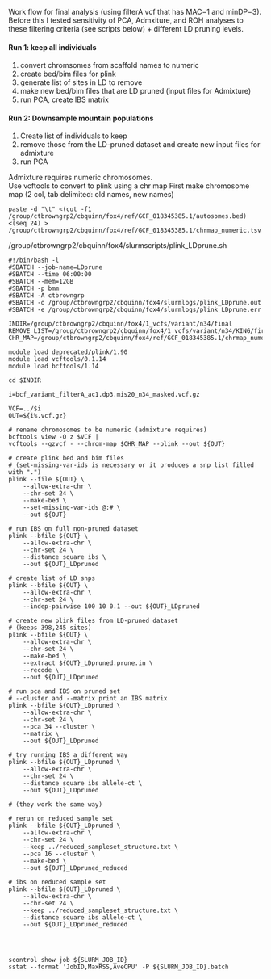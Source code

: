 
Work flow for final analysis (using filterA vcf that has MAC=1 and minDP=3). Before this I tested sensitivity of PCA, Admxiture, and ROH analyses to these filtering criteria (see scripts below) + different LD pruning levels.

#### Run 1: keep all individuals
1. convert chromsomes from scaffold names to numeric
2. create bed/bim files for plink
3. generate list of sites in LD to remove
4. make new bed/bim files that are LD pruned (input files for Admixture)
5. run PCA, create IBS matrix

#### Run 2: Downsample mountain populations
1. Create list of individuals to keep
2. remove those from the LD-pruned dataset and create new input files for admixture
3. run PCA 




Admixture requires numeric chromosomes.  
Use vcftools to convert to plink using a chr map
First make chromosome map (2 col, tab delimited: old names, new names)

```
paste -d "\t" <(cut -f1 /group/ctbrowngrp2/cbquinn/fox4/ref/GCF_018345385.1/autosomes.bed) <(seq 24) > /group/ctbrowngrp2/cbquinn/fox4/ref/GCF_018345385.1/chrmap_numeric.tsv
```
/group/ctbrowngrp2/cbquinn/fox4/slurmscripts/plink_LDprune.sh
```
#!/bin/bash -l
#SBATCH --job-name=LDprune
#SBATCH --time 06:00:00
#SBATCH --mem=12GB
#SBATCH -p bmm
#SBATCH -A ctbrowngrp
#SBATCH -o /group/ctbrowngrp2/cbquinn/fox4/slurmlogs/plink_LDprune.out
#SBATCH -e /group/ctbrowngrp2/cbquinn/fox4/slurmlogs/plink_LDprune.err

INDIR=/group/ctbrowngrp2/cbquinn/fox4/1_vcfs/variant/n34/final
REMOVE_LIST=/group/ctbrowngrp2/cbquinn/fox4/1_vcfs/variant/n34/KING/firstorder.remove
CHR_MAP=/group/ctbrowngrp2/cbquinn/fox4/ref/GCF_018345385.1/chrmap_numeric.tsv

module load deprecated/plink/1.90
module load vcftools/0.1.14
module load bcftools/1.14

cd $INDIR

i=bcf_variant_filterA_ac1.dp3.mis20_n34_masked.vcf.gz

VCF=../$i
OUT=${i%.vcf.gz}

# rename chromosomes to be numeric (admixture requires)
bcftools view -O z $VCF | 
vcftools --gzvcf - --chrom-map $CHR_MAP --plink --out ${OUT}

# create plink bed and bim files 
# (set-missing-var-ids is necessary or it produces a snp list filled with ".")
plink --file ${OUT} \
    --allow-extra-chr \
    --chr-set 24 \
    --make-bed \
    --set-missing-var-ids @:# \
    --out ${OUT}

# run IBS on full non-pruned dataset
plink --bfile ${OUT} \
    --allow-extra-chr \
    --chr-set 24 \
    --distance square ibs \
    --out ${OUT}_LDpruned

# create list of LD snps
plink --bfile ${OUT} \
	--allow-extra-chr \
	--chr-set 24 \
	--indep-pairwise 100 10 0.1 --out ${OUT}_LDpruned

# create new plink files from LD-pruned dataset
# (keeps 398,245 sites)
plink --bfile ${OUT} \
    --allow-extra-chr \
    --chr-set 24 \
    --make-bed \
    --extract ${OUT}_LDpruned.prune.in \
    --recode \
    --out ${OUT}_LDpruned

# run pca and IBS on pruned set
# --cluster and --matrix print an IBS matrix
plink --bfile ${OUT}_LDpruned \
    --allow-extra-chr \
    --chr-set 24 \
    --pca 34 --cluster \
    --matrix \
    --out ${OUT}_LDpruned

# try running IBS a different way
plink --bfile ${OUT}_LDpruned \
    --allow-extra-chr \
    --chr-set 24 \
    --distance square ibs allele-ct \
    --out ${OUT}_LDpruned

# (they work the same way)

# rerun on reduced sample set 
plink --bfile ${OUT}_LDpruned \
    --allow-extra-chr \
    --chr-set 24 \
    --keep ../reduced_sampleset_structure.txt \
    --pca 16 --cluster \
    --make-bed \
    --out ${OUT}_LDpruned_reduced

# ibs on reduced sample set
plink --bfile ${OUT}_LDpruned \
    --allow-extra-chr \
    --chr-set 24 \
    --keep ../reduced_sampleset_structure.txt \
    --distance square ibs allele-ct \
    --out ${OUT}_LDpruned_reduced




scontrol show job ${SLURM_JOB_ID}
sstat --format 'JobID,MaxRSS,AveCPU' -P ${SLURM_JOB_ID}.batch
```


